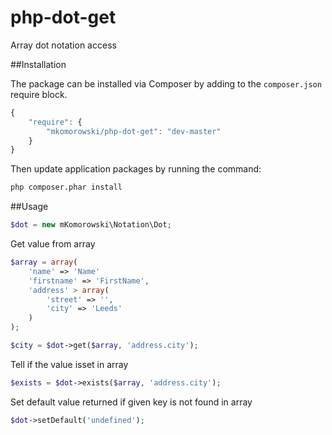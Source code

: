 # php-dot-get
Array dot notation access

##Installation

The package can be installed via Composer by adding to the ```composer.json``` require block.
```javascript
{
    "require": {
        "mkomorowski/php-dot-get": "dev-master"
    }
}
```

Then update application packages by running the command:
```sh
php composer.phar install
```

##Usage
```php
$dot = new mKomorowski\Notation\Dot;
```
Get value from array
```php
$array = array(
    'name' => 'Name'
    'firstname' => 'FirstName',
    'address' > array(
        'street' => '',
        'city' => 'Leeds'
    )
);

$city = $dot->get($array, 'address.city');
```

Tell if the value isset in array
```php
$exists = $dot->exists($array, 'address.city');
```

Set default value returned if given key is not found in array
```php
$dot->setDefault('undefined');
```

